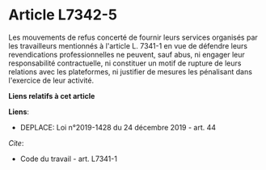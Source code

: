 # Article L7342-5

Les mouvements de refus concerté de fournir leurs services organisés par les travailleurs mentionnés à l'article L. 7341-1 en
vue de défendre leurs revendications professionnelles ne peuvent, sauf abus, ni engager leur responsabilité contractuelle, ni
constituer un motif de rupture de leurs relations avec les plateformes, ni justifier de mesures les pénalisant dans
l'exercice de leur activité.

**Liens relatifs à cet article**

**Liens**:

  - DEPLACE: Loi n°2019-1428 du 24 décembre 2019 - art. 44

_Cite_:

  - Code du travail - art. L7341-1
